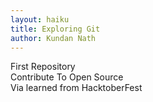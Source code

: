 ```yaml
---
layout: haiku
title: Exploring Git
author: Kundan Nath
---
```


First Repository<br>
Contribute To Open Source<br>
Via learned from HacktoberFest<br>
